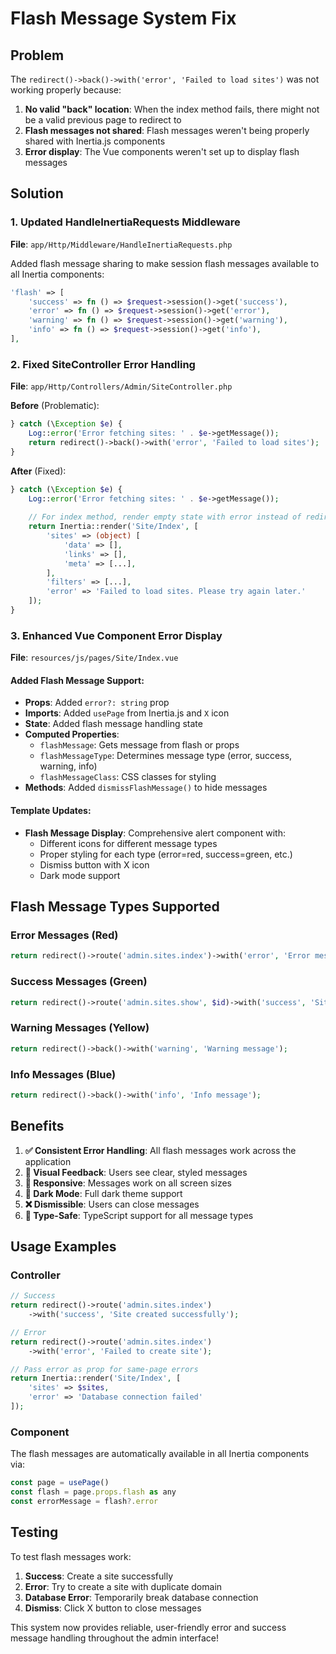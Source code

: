 # Flash Message System Fix

## Problem
The `redirect()->back()->with('error', 'Failed to load sites')` was not working properly because:

1. **No valid "back" location**: When the index method fails, there might not be a valid previous page to redirect to
2. **Flash messages not shared**: Flash messages weren't being properly shared with Inertia.js components
3. **Error display**: The Vue components weren't set up to display flash messages

## Solution

### 1. Updated HandleInertiaRequests Middleware
**File**: `app/Http/Middleware/HandleInertiaRequests.php`

Added flash message sharing to make session flash messages available to all Inertia components:

```php
'flash' => [
    'success' => fn () => $request->session()->get('success'),
    'error' => fn () => $request->session()->get('error'),
    'warning' => fn () => $request->session()->get('warning'),
    'info' => fn () => $request->session()->get('info'),
],
```

### 2. Fixed SiteController Error Handling
**File**: `app/Http/Controllers/Admin/SiteController.php`

**Before** (Problematic):
```php
} catch (\Exception $e) {
    Log::error('Error fetching sites: ' . $e->getMessage());
    return redirect()->back()->with('error', 'Failed to load sites');
}
```

**After** (Fixed):
```php
} catch (\Exception $e) {
    Log::error('Error fetching sites: ' . $e->getMessage());
    
    // For index method, render empty state with error instead of redirect
    return Inertia::render('Site/Index', [
        'sites' => (object) [
            'data' => [],
            'links' => [],
            'meta' => [...],
        ],
        'filters' => [...],
        'error' => 'Failed to load sites. Please try again later.'
    ]);
}
```

### 3. Enhanced Vue Component Error Display
**File**: `resources/js/pages/Site/Index.vue`

#### Added Flash Message Support:
- **Props**: Added `error?: string` prop
- **Imports**: Added `usePage` from Inertia.js and `X` icon
- **State**: Added flash message handling state
- **Computed Properties**: 
  - `flashMessage`: Gets message from flash or props
  - `flashMessageType`: Determines message type (error, success, warning, info)
  - `flashMessageClass`: CSS classes for styling
- **Methods**: Added `dismissFlashMessage()` to hide messages

#### Template Updates:
- **Flash Message Display**: Comprehensive alert component with:
  - Different icons for different message types
  - Proper styling for each type (error=red, success=green, etc.)
  - Dismiss button with X icon
  - Dark mode support

## Flash Message Types Supported

### Error Messages (Red)
```php
return redirect()->route('admin.sites.index')->with('error', 'Error message');
```

### Success Messages (Green)
```php
return redirect()->route('admin.sites.show', $id)->with('success', 'Site created successfully');
```

### Warning Messages (Yellow)
```php
return redirect()->back()->with('warning', 'Warning message');
```

### Info Messages (Blue)
```php
return redirect()->back()->with('info', 'Info message');
```

## Benefits

1. **✅ Consistent Error Handling**: All flash messages work across the application
2. **🎨 Visual Feedback**: Users see clear, styled messages
3. **📱 Responsive**: Messages work on all screen sizes
4. **🌙 Dark Mode**: Full dark theme support
5. **❌ Dismissible**: Users can close messages
6. **🔄 Type-Safe**: TypeScript support for all message types

## Usage Examples

### Controller
```php
// Success
return redirect()->route('admin.sites.index')
    ->with('success', 'Site created successfully');

// Error
return redirect()->route('admin.sites.index')
    ->with('error', 'Failed to create site');

// Pass error as prop for same-page errors
return Inertia::render('Site/Index', [
    'sites' => $sites,
    'error' => 'Database connection failed'
]);
```

### Component
The flash messages are automatically available in all Inertia components via:
```javascript
const page = usePage()
const flash = page.props.flash as any
const errorMessage = flash?.error
```

## Testing
To test flash messages work:

1. **Success**: Create a site successfully
2. **Error**: Try to create a site with duplicate domain
3. **Database Error**: Temporarily break database connection
4. **Dismiss**: Click X button to close messages

This system now provides reliable, user-friendly error and success message handling throughout the admin interface!